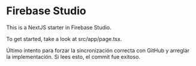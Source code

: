 # Firebase Studio

This is a NextJS starter in Firebase Studio.

To get started, take a look at src/app/page.tsx.

Último intento para forzar la sincronización correcta con GitHub y arreglar la implementación. Si lees esto, el commit fue exitoso.

